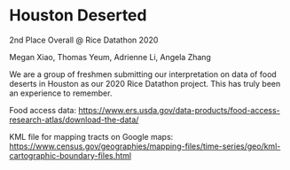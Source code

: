 # Houston Deserted
2nd Place Overall @ Rice Datathon 2020

Megan Xiao, Thomas Yeum, Adrienne Li, Angela Zhang

We are a group of freshmen submitting our interpretation on data of food deserts in Houston as our 2020 Rice Datathon project. This has truly been an experience to remember.

Food access data: https://www.ers.usda.gov/data-products/food-access-research-atlas/download-the-data/

KML file for mapping tracts on Google maps: https://www.census.gov/geographies/mapping-files/time-series/geo/kml-cartographic-boundary-files.html
